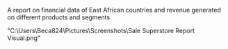 A report on financial data of East African countries and revenue generated on different products and segments

"C:\Users\Beca824\Pictures\Screenshots\Sale Superstore Report Visual.png"
